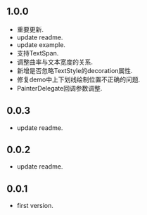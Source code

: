 ## 1.0.0

* 重要更新.
* update readme.
* update example.
* 支持TextSpan.
* 调整曲率与文本宽度的关系.
* 新增是否忽略TextStyle的decoration属性.
* 修复demo中上下划线绘制位置不正确的问题.
* PainterDelegate回调参数调整.

## 0.0.3

* update readme.

## 0.0.2

* update readme.

## 0.0.1

* first version.
